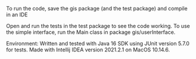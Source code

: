 To run the code, save the gis package (and the test package) and compile in an IDE

Open and run the tests in the test package to see the code working. To use the 
simple interface, run the Main class in package gis/userInterface.

Environment: Written and tested with Java 16 SDK using JUnit version 5.7.0 for tests. 
Made with Intellij IDEA version 2021.2.1 on MacOS 10.14.6.
